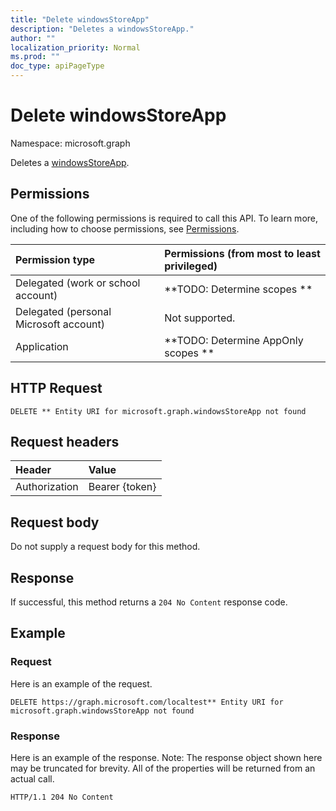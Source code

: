 ```yaml
---
title: "Delete windowsStoreApp"
description: "Deletes a windowsStoreApp."
author: ""
localization_priority: Normal
ms.prod: ""
doc_type: apiPageType
---
```


# Delete windowsStoreApp

Namespace: microsoft.graph

Deletes a [windowsStoreApp](../resources/windowsstoreapp.md).

## Permissions
One of the following permissions is required to call this API. To learn more, including how to choose permissions, see [Permissions](/concepts/permissions-reference.md).

|Permission type|Permissions (from most to least privileged)|
|:---|:---|
|Delegated (work or school account)|**TODO: Determine scopes **|
|Delegated (personal Microsoft account)|Not supported.|
|Application|**TODO: Determine AppOnly scopes **|

## HTTP Request
<!-- {
  "blockType": "ignored"
}
-->
``` http
DELETE ** Entity URI for microsoft.graph.windowsStoreApp not found
```

## Request headers
|Header|Value|
|:---|:---|
|Authorization|Bearer {token}|

## Request body
Do not supply a request body for this method.

## Response
If successful, this method returns a `204 No Content` response code.

## Example

### Request
Here is an example of the request.
<!-- {
  "blockType": "request",
  "name": "delete_windowsstoreapp"
}
-->
``` http
DELETE https://graph.microsoft.com/localtest** Entity URI for microsoft.graph.windowsStoreApp not found
```

### Response
Here is an example of the response. Note: The response object shown here may be truncated for brevity. All of the properties will be returned from an actual call.
<!-- {
  "blockType": "response",
  "truncated": true
}
-->
``` http
HTTP/1.1 204 No Content
```

